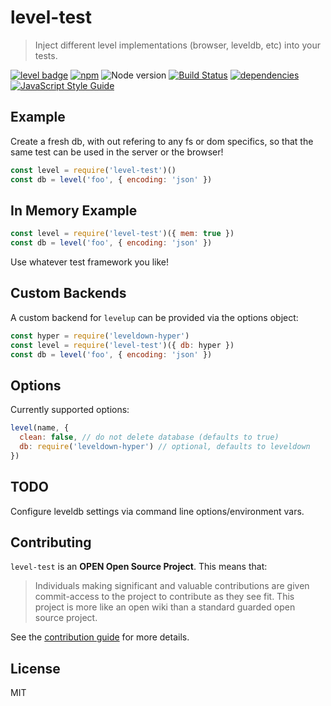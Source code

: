 # level-test

> Inject different level implementations (browser, leveldb, etc) into your tests.

[![level badge][level-badge]](https://github.com/level/awesome)
[![npm](https://img.shields.io/npm/v/level-test.svg)](https://www.npmjs.com/package/level-test)
![Node version](https://img.shields.io/node/v/level-test.svg)
[![Build Status](https://secure.travis-ci.org/Level/level-test.svg)](http://travis-ci.org/Level/level-test)
[![dependencies](https://david-dm.org/Level/level-test.svg)](https://david-dm.org/level/level-test)
[![JavaScript Style Guide](https://img.shields.io/badge/code_style-standard-brightgreen.svg)](https://standardjs.com)

## Example

Create a fresh db, with out refering to any fs or dom specifics,
so that the same test can be used in the server or the browser!

``` js
const level = require('level-test')()
const db = level('foo', { encoding: 'json' })
```

## In Memory Example

``` js
const level = require('level-test')({ mem: true })
const db = level('foo', { encoding: 'json' })
```

Use whatever test framework you like!

## Custom Backends

A custom backend for `levelup` can be provided via the options object:

```js
const hyper = require('leveldown-hyper')
const level = require('level-test')({ db: hyper })
const db = level('foo', { encoding: 'json' })
```

## Options

Currently supported options:

``` js
level(name, {
  clean: false, // do not delete database (defaults to true)
  db: require('leveldown-hyper') // optional, defaults to leveldown
})
```

## TODO

Configure leveldb settings via command line options/environment vars.

## Contributing

`level-test` is an **OPEN Open Source Project**. This means that:

> Individuals making significant and valuable contributions are given commit-access to the project to contribute as they see fit. This project is more like an open wiki than a standard guarded open source project.

See the [contribution guide](https://github.com/Level/community/blob/master/CONTRIBUTING.md) for more details.

## License

MIT

[level-badge]: http://leveldb.org/img/badge.svg

